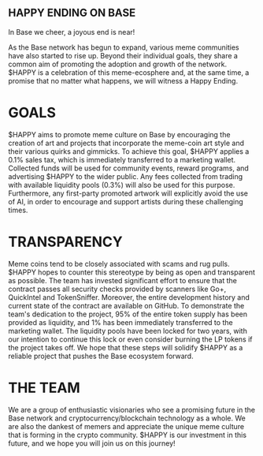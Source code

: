 ## HAPPY ENDING ON BASE

In Base we cheer, a joyous end is near!

As the Base network has begun to expand, various meme communities have also started to rise up. Beyond their individual goals, they share a common aim of promoting the adoption and growth of the network. $HAPPY is a celebration of this meme-ecosphere and, at the same time, a promise that no matter what happens, we will witness a Happy Ending.

# GOALS
$HAPPY aims to promote meme culture on Base by encouraging the creation of art and projects that incorporate the meme-coin art style and their various quirks and gimmicks. To achieve this goal, $HAPPY applies a 0.1% sales tax, which is immediately transferred to a marketing wallet. Collected funds will be used for community events, reward programs, and advertising $HAPPY to the wider public. Any fees collected from trading with available liquidity pools (0.3%) will also be used for this purpose. Furthermore, any first-party promoted artwork will explicitly avoid the use of AI, in order to encourage and support artists during these challenging times.

# TRANSPARENCY
Meme coins tend to be closely associated with scams and rug pulls. $HAPPY hopes to counter this stereotype by being as open and transparent as possible. The team has invested significant effort to ensure that the contract passes all security checks provided by scanners like Go+, QuickIntel and TokenSniffer. Moreover, the entire development history and current state of the contract are available on GitHub. To demonstrate the team's dedication to the project, 95% of the entire token supply has been provided as liquidity, and 1% has been immediately transferred to the marketing wallet. The liquidity pools have been locked for two years, with our intention to continue this lock or even consider burning the LP tokens if the project takes off. We hope that these steps will solidify $HAPPY as a reliable project that pushes the Base ecosystem forward.

# THE TEAM
We are a group of enthusiastic visionaries who see a promising future in the Base network and cryptocurrency/blockchain technology as a whole. We are also the dankest of memers and appreciate the unique meme culture that is forming in the crypto community. $HAPPY is our investment in this future, and we hope you will join us on this journey!
